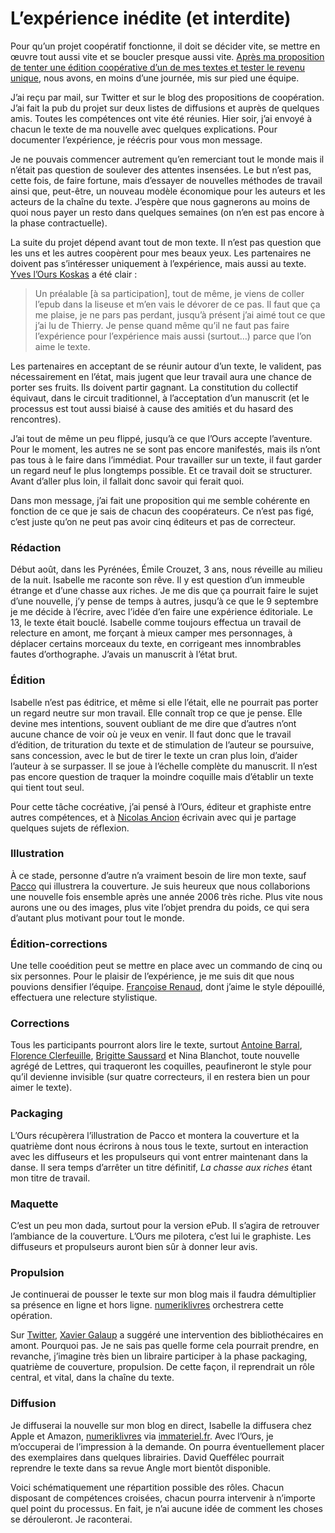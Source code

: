 # L’expérience inédite (et interdite)

Pour qu’un projet coopératif fonctionne, il doit se décider vite, se mettre en œuvre tout aussi vite et se boucler presque aussi vite. [Après ma proposition de tenter une édition coopérative d’un de mes textes et tester le revenu unique](https://tcrouzet.com/2010/09/13/experimentons-le-revenu-unique-pour-les-auteurs/), nous avons, en moins d’une journée, mis sur pied une équipe.<span id="more-19241"></span>

J’ai reçu par mail, sur Twitter et sur le blog des propositions de coopération. J’ai fait la pub du projet sur deux listes de diffusions et auprès de quelques amis. Toutes les compétences ont vite été réunies. Hier soir, j’ai envoyé à chacun le texte de ma nouvelle avec quelques explications. Pour documenter l’expérience, je réécris pour vous mon message.

Je ne pouvais commencer autrement qu’en remerciant tout le monde mais il n’était pas question de soulever des attentes insensées. Le but n’est pas, cette fois, de faire fortune, mais d’essayer de nouvelles méthodes de travail ainsi que, peut-être, un nouveau modèle économique pour les auteurs et les acteurs de la chaîne du texte. J’espère que nous gagnerons au moins de quoi nous payer un resto dans quelques semaines (on n’en est pas encore à la phase contractuelle).

La suite du projet dépend avant tout de mon texte. Il n’est pas question que les uns et les autres coopèrent pour mes beaux yeux. Les partenaires ne doivent pas s’intéresser uniquement à l’expérience, mais aussi au texte. [Yves l’Ours Koskas](http://www.la-coop.org) a été clair :

> Un préalable \[à sa participation\], tout de même, je viens de coller l’epub dans la liseuse et m’en vais le dévorer de ce pas. Il faut que ça me plaise, je ne pars pas perdant, jusqu’à présent j’ai aimé tout ce que j’ai lu de Thierry. Je pense quand même qu’il ne faut pas faire l’expérience pour l’expérience mais aussi (surtout…) parce que l’on aime le texte.

Les partenaires en acceptant de se réunir autour d’un texte, le valident, pas nécessairement en l’état, mais jugent que leur travail aura une chance de porter ses fruits. Ils doivent partir gagnant. La constitution du collectif équivaut, dans le circuit traditionnel, à l’acceptation d’un manuscrit (et le processus est tout aussi biaisé à cause des amitiés et du hasard des rencontres).

J’ai tout de même un peu flippé, jusqu’à ce que l’Ours accepte l’aventure. Pour le moment, les autres ne se sont pas encore manifestés, mais ils n’ont pas tous à le faire dans l’immédiat. Pour travailler sur un texte, il faut garder un regard neuf le plus longtemps possible. Et ce travail doit se structurer. Avant d’aller plus loin, il fallait donc savoir qui ferait quoi.

Dans mon message, j’ai fait une proposition qui me semble cohérente en fonction de ce que je sais de chacun des coopérateurs. Ce n’est pas figé, c’est juste qu’on ne peut pas avoir cinq éditeurs et pas de correcteur.

### Rédaction

Début août, dans les Pyrénées, Émile Crouzet, 3 ans, nous réveille au milieu de la nuit. Isabelle me raconte son rêve. Il y est question d’un immeuble étrange et d’une chasse aux riches. Je me dis que ça pourrait faire le sujet d’une nouvelle, j’y pense de temps à autres, jusqu’à ce que le 9 septembre je me décide à l’écrire, avec l’idée d’en faire une expérience éditoriale. Le 13, le texte était bouclé. Isabelle comme toujours effectua un travail de relecture en amont, me forçant à mieux camper mes personnages, à déplacer certains morceaux du texte, en corrigeant mes innombrables fautes d’orthographe. J’avais un manuscrit à l’état brut.

### Édition

Isabelle n’est pas éditrice, et même si elle l’était, elle ne pourrait pas porter un regard neutre sur mon travail. Elle connaît trop ce que je pense. Elle devine mes intentions, souvent oubliant de me dire que d’autres n’ont aucune chance de voir où je veux en venir. Il faut donc que le travail d’édition, de trituration du texte et de stimulation de l’auteur se poursuive, sans concession, avec le but de tirer le texte un cran plus loin, d’aider l’auteur à se surpasser. Il se joue à l’échelle complète du manuscrit. Il n’est pas encore question de traquer la moindre coquille mais d’établir un texte qui tient tout seul.

Pour cette tâche cocréative, j’ai pensé à l’Ours, éditeur et graphiste entre autres compétences, et à [Nicolas Ancion](http://www.nicolasancion.com/) écrivain avec qui je partage quelques sujets de réflexion.

### Illustration

À ce stade, personne d’autre n’a vraiment besoin de lire mon texte, sauf [Pacco](http://www.mae-bd.fr/) qui illustrera la couverture. Je suis heureux que nous collaborions une nouvelle fois ensemble après une année 2006 très riche. Plus vite nous aurons une ou des images, plus vite l’objet prendra du poids, ce qui sera d’autant plus motivant pour tout le monde.

### Édition-corrections

Une telle cooédition peut se mettre en place avec un commando de cinq ou six personnes. Pour le plaisir de l’expérience, je me suis dit que nous pouvions densifier l’équipe. [Françoise Renaud](http://www.francoiserenaud.com), dont j’aime le style dépouillé, effectuera une relecture stylistique.

### Corrections

Tous les participants pourront alors lire le texte, surtout [Antoine Barral](http://leblogdemonpremierroman.blogspot.com/), [Florence Clerfeuille](http://amotsdelies.over-blog.com/), [Brigitte Saussard](http://recherche.fnac.com/ia5304/Brigitte-Saussard) et Nina Blanchot, toute nouvelle agrégé de Lettres, qui traqueront les coquilles, peaufineront le style pour qu’il devienne invisible (sur quatre correcteurs, il en restera bien un pour aimer le texte).

### Packaging

L’Ours récupèrera l’illustration de Pacco et montera la couverture et la quatrième dont nous écrirons à nous tous le texte, surtout en interaction avec les diffuseurs et les propulseurs qui vont entrer maintenant dans la danse. Il sera temps d’arrêter un titre définitif, *La chasse aux riches* étant mon titre de travail.

### Maquette

C’est un peu mon dada, surtout pour la version ePub. Il s’agira de retrouver l’ambiance de la couverture. L’Ours me pilotera, c’est lui le graphiste. Les diffuseurs et propulseurs auront bien sûr à donner leur avis.

### Propulsion

Je continuerai de pousser le texte sur mon blog mais il faudra démultiplier sa présence en ligne et hors ligne. [numeriklivres](http://www.numeriklivres.com) orchestrera cette opération.

Sur [Twitter](http://twitter.com/xgalaup/status/24454847022), [Xavier Galaup](http://www.xaviergalaup.fr/blog/) a suggéré une intervention des bibliothécaires en amont. Pourquoi pas. Je ne sais pas quelle forme cela pourrait prendre, en revanche, j’imagine très bien un libraire participer à la phase packaging, quatrième de couverture, propulsion. De cette façon, il reprendrait un rôle central, et vital, dans la chaîne du texte.

### Diffusion

Je diffuserai la nouvelle sur mon blog en direct, Isabelle la diffusera chez Apple et Amazon, [numeriklivres](http://www.numeriklivres.com) via [immateriel.fr](http://www.immateriel.fr/). Avec l’Ours, je m’occuperai de l’impression à la demande. On pourra éventuellement placer des exemplaires dans quelques librairies. David Queffélec pourrait reprendre le texte dans sa revue Angle mort bientôt disponible.

Voici schématiquement une répartition possible des rôles. Chacun disposant de compétences croisées, chacun pourra intervenir à n’importe quel point du processus. En fait, je n’ai aucune idée de comment les choses se dérouleront. Je raconterai.